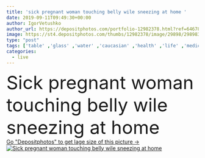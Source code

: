 ```yaml
---
title: 'sick pregnant woman touching belly wile sneezing at home '
date: 2019-09-11T09:49:30+00:00
author: IgorVetushko
author_url: https://depositphotos.com/portfolio-12982378.html?ref=64678756
image: https://st4.depositphotos.com/thumbs/12982378/image/29898/298983080/api_thumb_450.jpg?forcejpeg=true
type: "post"
tags: ['table' ,'glass' ,'water' ,'caucasian' ,'health' ,'life' ,'medicine' ,'healthcare' ,'illness' ,'medical' ,'european' ,'drink' ,'napkin' ,'home' ,'beverage' ,'woman' ,'bottle' ,'belly' ,'disease' ,'indoors' ,'touching' ,'attractive' ,'casual' ,'ill' ,'expectation' ,'tissue' ,'mother' ,'sofa' ,'sick' ,'tummy' ,'sickness' ,'Medicare' ,'pregnant' ,'pregnancy' ,'parenthood' ,'sneezing' ,'expectant' ,'maternity' ,'motherhood' ,'sneeze' ,'diseased' ,'copy space' ,'one person' ,'Living Room' ,'nasal spray' ,'running nose' ,'tissue box' ]
categories: 
  - live
---
```

<div aling="center">
            <font size="60"> Sick pregnant woman touching belly wile sneezing at home</font>   
</div>
<div>
    <a href='https://st4.depositphotos.com/thumbs/12982378/image/29898/298983080/api_thumb_450.jpg?forcejpeg=true?ref=64678756' target=_blank > Go "Depositphotos" to get lage size of this picture ->
        <img href='https://st4.depositphotos.com/thumbs/12982378/image/29898/298983080/api_thumb_450.jpg?forcejpeg=true?ref=64678756' src='https://st4.depositphotos.com/12982378/29898/i/950/depositphotos_298983080-stock-photo-sick-pregnant-woman-touching-belly.jpg?forcejpeg=true' alt='Sick pregnant woman touching belly wile sneezing at home' >
    </a>
</div>
